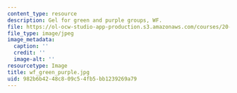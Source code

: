```yaml
---
content_type: resource
description: Gel for green and purple groups, WF.
file: https://ol-ocw-studio-app-production.s3.amazonaws.com/courses/20-109-laboratory-fundamentals-in-biological-engineering-fall-2007/982b6b4248c809c54fb5bb1239269a79_wf_green_purple.jpg
file_type: image/jpeg
image_metadata:
  caption: ''
  credit: ''
  image-alt: ''
resourcetype: Image
title: wf_green_purple.jpg
uid: 982b6b42-48c8-09c5-4fb5-bb1239269a79
---
```

